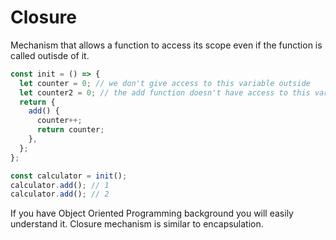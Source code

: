 # Closure

Mechanism that allows a function to access its scope even if the function is called outisde of it.

```javascript
const init = () => {
  let counter = 0; // we don't give access to this variable outside
  let counter2 = 0; // the add function doesn't have access to this variable, because it's not used there
  return {
    add() {
      counter++;
      return counter;
    },
  };
};

const calculator = init();
calculator.add(); // 1
calculator.add(); // 2
```

If you have Object Oriented Programming background you will easily understand it. Closure mechanism is similar to encapsulation.
